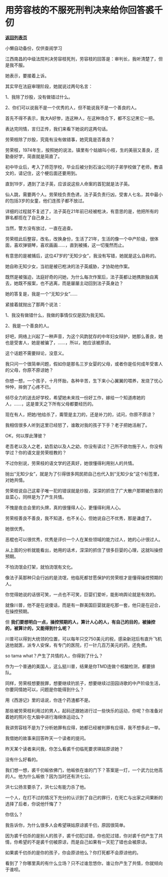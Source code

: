 # 用劳容枝的不服死刑判决来给你回答裘千仞

[**返回列表页**](/gzh/记忆承载3)

小懒自动备份，仅供查阅学习

江西南昌的中级法院判决劳容枝死刑，劳容枝的回答是：审判长，我听清楚了，但是我不服。  

  

她表示，要接着上诉。

  

其实早在法庭审理阶段，她就说过两句名言：

  

1、我除了炒股，没有做错过什么。

2、你们可以说我不是一个优秀的人，但不能说我不是一个善良的人。

  

首先不得不表示，我大A好惨，连这种人，在这种场合下，都不忘记黑它一把。

  

表达完同情，言归正传，我们来看下她说的这两句话。  

  

劳荣枝除了炒股，究竟有没有做错事，她究竟是否善良？

  

劳荣枝，1974年生，按照她的说法，镇里有个姑娘叫小枝，生的美丽又善良，还勤奋好学，简直就是简直了。

  

初中毕业后，考入了师范学校，毕业后被分到石油公司的子弟学校做了老师，教语文的，请记住，这个梗后面还要用到。

  

直到19岁，遇到了法子英，应该说这些人命案的首犯就是法子英。

  

仙人跳，需要两个人。劳荣枝负责色诱，法子英负责行凶，受害人七名，其中最小的包括3岁的女童，他们连孩子都不放过。

  

详细的过程就不复述了，法子英在21年前已经被枪决，有意思的是，他把所有的罪名都揽在了自己身上。

  

当然，警方没有放过，一直在追查。

  

劳荣枝此后整容，改名，改换身份，生活了21年，生活的像一个中产阶级，很体面，喜欢弹钢琴，喜欢画画......，直到被捕，这一切戛然而止。

  

有意思的是被捕后，这位47岁的“无知少女”，我没有写错，她就是这么自称的。

  

她自称无知少女，当初是被已枪决的法子英威胁，才协助他作案。

  

既然是被强迫，法庭好奇的问她，为什么每次作案后，法子英都让她携款独自离去，她既不报案，也不逃离，而是屡屡主动回到法子英身边？

  

她的答复是，我是一个“无知少女”......

  

紧接着就抛出了那两个说法：

  

1、我没有做错什么，我做的事情仅仅是因为我无知。

2、我是一个善良的人。

  

好吧，网络上兴起了一种声音，为这个风韵犹存的中年妇女辩护，她那么善良，她也是受害人，她是被骗了，......，所以，她应该被原谅。

  

这个话题不需要辩论，没意义。

  

我只问一个很简单问题，假如你是那名三岁女婴的父母，或者你是任何成年受害人的父母，你原不原谅她？

  

你想一想，一个孩子，十月怀胎，各种辛苦，生下来小心翼翼的喂养，发烧了忧心忡忡，摔倒了心疼不已。

  

倾尽全力的送去好学校，希望她未来找一份好工作，嫁给一个知道疼她的人，......，这是普天之下所有父母都要经历的。

  

现在有人，把她/他给杀了，甭管是主刀的，还是补刀的，试问，你原不原谅？

  

我相信很多人听到这里已经怒了，谁敢对我的孩子下手？老子把她活剐了。

  

OK，何以厚此薄彼？

  

老吾老以及人之老，幼吾幼以及人之幼，你没有读过？己所不欲勿施于人，你没有学过？你的语文是劳荣枝教的？

  

不过你别说，劳荣枝的语文学的还真好，她很懂得利用别人的共情。

  

抛出“无知少女”，就是为了引得很多网民把自己也代入到“无知少女”这个标签里，对她共情。

  

劳荣枝说自己这辈子唯一犯的错误就是炒股，深深的抓住了广大散户那颗被伤害的韭菜心，同样是为了产生共情。  

  

不愧是夜总会里的头牌，真的很懂得人心，更懂得利用人心。  

  

劳荣枝善良不善良，我不知道，也不关心，但她说自己不优秀，那是谦虚了。

  

她很优秀。

  

恶棍也可以很优秀，优秀是评价一个人在某些领域的能力过人，她的心计很过人。

  

从上面的分析就能看出，她用的话术，深深的抓住了很多巨婴的心理，这就叫操控预期。

  

不怕流氓会打架，就怕流氓有文化。

  

像法子英那种只会行凶的是流氓，他临死都甘愿保护的劳荣枝才是懂得操控预期的人。

  

你觉得她说的话很可笑，一点也不可笑，巨婴们爱听，能影响舆论就是有效的。

  

就像川普，他不是在说傻话，而是有一群美国巨婴就是吃那一套，他只是在迎合，在操控预期。

  

但 **我们要想明白一点，操控预期的人，算计人心的人，有自己的目的，被操控的，被算计的，又能得到什么呢？**

  

川普可以得到大统领的位置，可以每年只交750美元的税，感染新冠后有直升飞机送他就医，派专人安保，有专门的医院，打一针几百万美元的药，还免费。

  

so tama what？产生了共情的人，你得到了什么？

  

作为一个普通的美国人，这么挺川普，结果是你TMD连做个核酸检测，都要排队。

  

同样，劳荣枝想要脱罪，想要继续钓凯子，想要继续过田园诗歌的中产阶级生活，你要同情她可以，问题是你能得到什么？

  

用《西游记》里的话说，你连个药渣都不是。

  

那些被劳荣枝利用过的男人，起码还跟她进行过一些快乐的运动，你呢？你准备对着她的照片在大脑中进行海绵体运动么？

  

我讲劳容枝不是为了分析她罪有应得，她都已经被判罪有应得，我不想多此一举。

  

我借她的故事来回答昨天一个读者的提问。

  

昨天某个读者来问我，你怎么看裘千仞临死要求瑛姑原谅她？

  

没有什么好看的。  

  

我们想一想，裘千仞皈依佛门，他皈依在谁的门下？答案是一灯，一个武力比他高的人。他为什么皈依？因为当时还有洪七公。

  

洪七公扬言要杀了，洪七公有能力杀了他。  

  

一个人，在打不过的情况下充分的认识到了自己的罪行，在死亡与出家之间果断的选择了后者，你说他忏悔了？  

  

你信么？  

  

我告诉你，为什么很多人会希望瑛姑原谅裘千仞，原因很简单。  

  

因为裘千仞杀的是别人的孩子，裘千仞犯过错，你也犯过错，你对裘千仞产生了共情，你希望的不是裘千仞被原谅，而是自己如果有一天犯了错也会被原谅。

  

如果裘千仞杀的是你的孩子，你会原谅他么？你打死都不会原谅他的。  

  

看到了？你哪里真的有什么立场？只不过谁忽悠你，谁让你产生了共情，你就倾向于谁呗。

